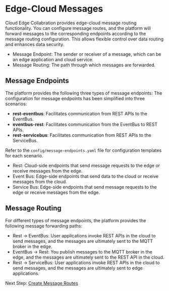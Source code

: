 # Edge-Cloud Messages

Cloud Edge Collabration provides edge-cloud message routing functionality. You can configure message routes, and the platform will forward messages to the corresponding endpoints according to the message routing configuration. This allows flexible control over data routing and enhances data security.

- Message Endpoint: The sender or receiver of a message, which can be an edge application and cloud service.
- Message Routing: The path through which messages are forwarded.

## Message Endpoints

The platform provides the following three types of message endpoints:
The configuration for message endpoints has been simplified into three scenarios:

- **rest-eventbus**: Facilitates communication from REST APIs to the EventBus.
- **eventbus-rest**: Facilitates communication from the EventBus to REST APIs.
- **rest-servicebus**: Facilitates communication from REST APIs to the ServiceBus.

Refer to the `config/message-endpoints.yaml` file for configuration templates for each scenario.


- Rest: Cloud-side endpoints that send message requests to the edge or receive messages from the edge.
- Event Bus: Edge-side endpoints that send data to the cloud or receive messages from the cloud.
- Service Bus: Edge-side endpoints that send message requests to the edge or receive messages from the edge.

## Message Routing

For different types of message endpoints, the platform provides the following message forwarding paths:

- Rest -> EventBus: User applications invoke REST APIs in the cloud to send messages, and the messages are ultimately sent to the MQTT broker in the edge.
- EventBus -> Rest: You publish messages to the MQTT broker in the edge, and the messages are ultimately sent to the REST API in the cloud.
- Rest -> ServiceBus: User applications invoke REST APIs in the cloud to send messages, and the messages are ultimately sent to edge applications.

Next Step: [Create Message Routes](./create-route.md)
